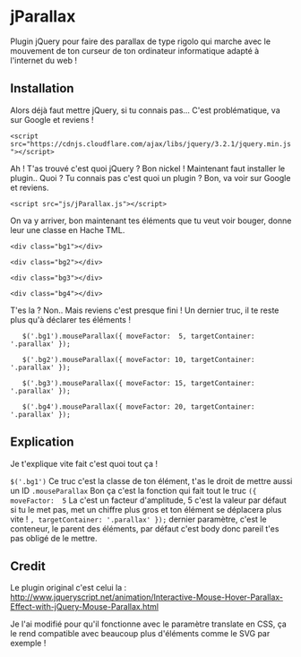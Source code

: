 # jParallax
Plugin jQuery pour faire des parallax de type rigolo qui marche avec le mouvement de ton curseur de ton ordinateur informatique adapté à l'internet du web !

## Installation

Alors déjà faut mettre jQuery, si tu connais pas... C'est problématique, va sur Google et reviens !

`<script src="https://cdnjs.cloudflare.com/ajax/libs/jquery/3.2.1/jquery.min.js"></script>`

Ah ! T'as trouvé c'est quoi jQuery ? Bon nickel ! Maintenant faut installer le plugin.. Quoi ? Tu connais pas c'est quoi un plugin ? Bon, va voir sur Google et reviens.

`<script src="js/jParallax.js"></script>`

On va y arriver, bon maintenant tes éléments que tu veut voir bouger, donne leur une classe en Hache TML.

`<div class="bg1"></div>`

`<div class="bg2"></div>`

`<div class="bg3"></div>`

`<div class="bg4"></div>`

T'es la ? Non.. Mais reviens c'est presque fini ! Un dernier truc, il te reste plus qu'à déclarer tes éléments !

`	$('.bg1').mouseParallax({ moveFactor:  5, targetContainer: '.parallax' });`

`	$('.bg2').mouseParallax({ moveFactor: 10, targetContainer: '.parallax' });`

`	$('.bg3').mouseParallax({ moveFactor: 15, targetContainer: '.parallax' });`

`	$('.bg4').mouseParallax({ moveFactor: 20, targetContainer: '.parallax' });`

## Explication

Je t'explique vite fait c'est quoi tout ça !

`$('.bg1')` Ce truc c'est la classe de ton élément, t'as le droit de mettre aussi un ID `.mouseParallax` Bon ça c'est la fonction qui fait tout le truc `({ moveFactor:  5` La c'est un facteur d'amplitude, 5 c'est la valeur par défaut si tu le met pas, met un chiffre plus gros et ton élément se déplacera plus vite ! `, targetContainer: '.parallax' });` dernier paramètre, c'est le conteneur, le parent des éléments, par défaut c'est body donc pareil t'es pas obligé de le mettre.

## Credit

Le plugin original c'est celui la : http://www.jqueryscript.net/animation/Interactive-Mouse-Hover-Parallax-Effect-with-jQuery-Mouse-Parallax.html

Je l'ai modifié pour qu'il fonctionne avec le paramètre translate en CSS, ça le rend compatible avec beaucoup plus d'éléments comme le SVG par exemple !
